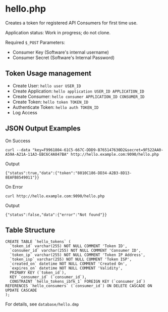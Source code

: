 # hello.php

Creates a token for registered API Consumers for first time use.

Application status: Work in progress; do not clone.

Required `$_POST` Parameters:

 * Consumer Key (Software's internal username)
 * Consumer Secret (Software's Internal Password)


## Token Usage management

 * Create User: `hello user USER_ID`
 * Create Application: `hello application USER_ID APPLICATION_ID`
 * Create Consumer: `hello consumer APPLICATION_ID CONSUMER_ID`
 * Create Token: `hello token TOKEN_ID`
 * Authenticate Token: `hello auth TOKEN_ID`
 * Log Access


## JSON Output Examples

On Success

    curl --data "key=F9961804-61C5-667C-DDD9-B765147630D2&secret=9F522AA0-A59A-A21A-11A3-EBC6C4A847BA" http://hello.example.com:9090/hello.php

Output

    {"status":true,"data":{"token":"8010C186-DD34-A2B3-8D13-8EAFB8549011"}}


On Error

    curl http://hello.example.com:9090/hello.php
	
Output

	{"status":false,"data":{"error":"Not found"}}


## Table Structure

    CREATE TABLE `hello_tokens` (
      `token_id` varchar(255) NOT NULL COMMENT 'Token ID',
      `consumer_id` varchar(255) NOT NULL COMMENT 'Consumer ID',
      `token_ip` varchar(255) NOT NULL COMMENT 'Token IP Address',
      `token_isp` varchar(255) NOT NULL COMMENT 'Token ISP',
      `created_on` datetime NOT NULL COMMENT 'Created On',
      `expires_on` datetime NOT NULL COMMENT 'Validity',
      PRIMARY KEY (`token_id`),
      KEY `consumer_id` (`consumer_id`),
      CONSTRAINT `hello_tokens_ibfk_1` FOREIGN KEY (`consumer_id`) REFERENCES `hello_consumers` (`consumer_id`) ON DELETE CASCADE ON UPDATE CASCADE
    );

For details, see `database/hello.dmp`
